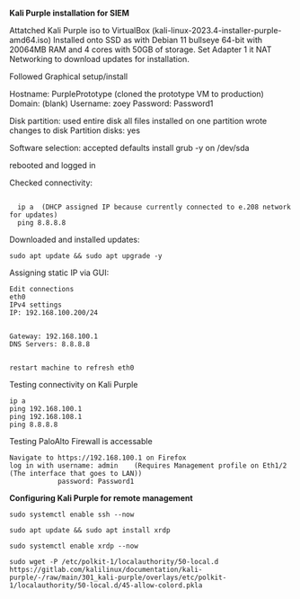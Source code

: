 **Kali Purple installation for SIEM**

  Attatched Kali Purple iso to VirtualBox (kali-linux-2023.4-installer-purple-amd64.iso)
  Installed onto SSD as with Debian 11 bullseye 64-bit with 20064MB RAM and 4 cores with 50GB of storage.
  Set Adapter 1 it NAT Networking to download updates for installation.

  Followed Graphical setup/install
  
  Hostname: PurplePrototype (cloned the prototype VM to production)
    Domain: (blank)
    Username: zoey
    Password: Password1
  
  Disk partition:
    used entire disk
    all files installed on one partition
    wrote changes to disk
    Partition disks: yes

  Software selection:
    accepted defaults
    install grub -y
    on /dev/sda

  rebooted and logged in

  Checked connectivity:

```

  ip a  (DHCP assigned IP because currently connected to e.208 network for updates)
  ping 8.8.8.8

```

  Downloaded and installed updates:

  ```
  sudo apt update && sudo apt upgrade -y
  ```

  Assigning static IP via GUI:

    Edit connections
    eth0
    IPv4 settings
    IP: 192.168.100.200/24


    Gateway: 192.168.100.1
    DNS Servers: 8.8.8.8


    restart machine to refresh eth0

  Testing connectivity on Kali Purple

    ip a   
    ping 192.168.100.1  
    ping 192.168.108.1  
    ping 8.8.8.8

  Testing PaloAlto Firewall is accessable

    Navigate to https://192.168.100.1 on Firefox
    log in with username: admin    (Requires Management profile on Eth1/2 (The interface that goes to LAN))
                password: Password1
    
**Configuring Kali Purple for remote management**

    sudo systemctl enable ssh --now  

    sudo apt update && sudo apt install xrdp 

    sudo systemctl enable xrdp --now 

    sudo wget -P /etc/polkit-1/localauthority/50-local.d https://gitlab.com/kalilinux/documentation/kali-purple/-/raw/main/301_kali-purple/overlays/etc/polkit-1/localauthority/50-local.d/45-allow-colord.pkla

